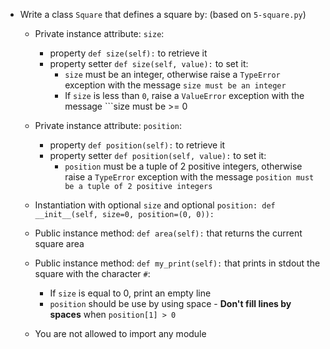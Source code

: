 - Write a class ```Square``` that defines a square by: (based on ```5-square.py```)
	- Private instance attribute: ```size```:
		- property ```def size(self):``` to retrieve it
		- property setter ```def size(self, value):``` to set it:
			- ```size``` must be an integer, otherwise raise a ```TypeError``` exception with the message ```size must be an integer```
			- If ```size``` is less than ```0```, raise a ```ValueError``` exception with the message ```size must be >= 0

	- Private instance attribute: ```position```:
		- property ```def position(self):``` to retrieve it
		- property setter ```def position(self, value):``` to set it:
			- ```position``` must be a tuple of 2 positive integers, otherwise raise a ```TypeError``` exception with the message ```position must be a tuple of 2 positive integers```
	- Instantiation with optional ```size``` and optional ```position: def __init__(self, size=0, position=(0, 0)):```
	- Public instance method: ```def area(self):``` that returns the current square area

	- Public instance method: ```def my_print(self):``` that prints in stdout the square with the character ```#```:
		- If ```size``` is equal to 0, print an empty line
		- ```position``` should be use by using space - **Don't fill lines by spaces** when ```position[1] > 0```
	- You are not allowed to import any module
